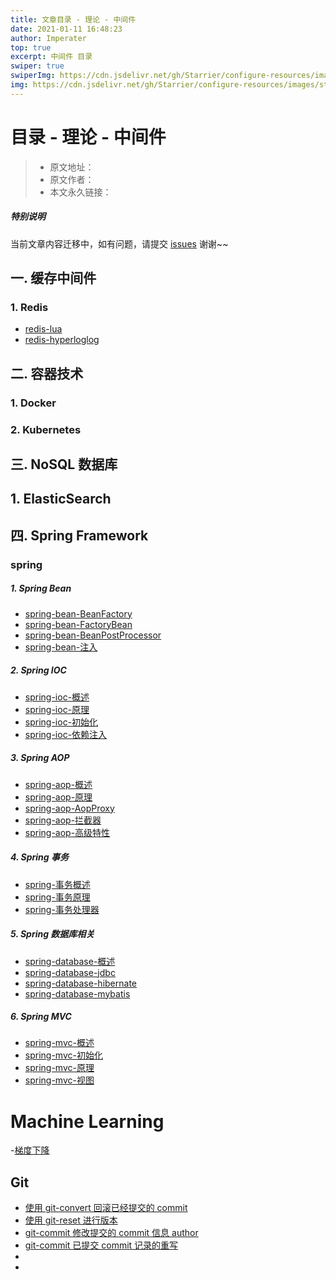 ```yaml
---
title: 文章目录 - 理论 - 中间件
date: 2021-01-11 16:48:23
author: Imperater
top: true
excerpt: 中间件 目录
swiper: true
swiperImg: https://cdn.jsdelivr.net/gh/Starrier/configure-resources/images/starrier/snow.webp
img: https://cdn.jsdelivr.net/gh/Starrier/configure-resources/images/starrier/snow.webp
---
```


#  目录 - 理论 -  中间件

> * 原文地址：[]()
> * 原文作者：[]()
> * 本文永久链接：[]()

##### **特别说明**

当前文章内容迁移中，如有问题，请提交 [issues](https://github.com/Starrier/starrier.github.io/issues) 谢谢~~

##  一. 缓存中间件

### 1. Redis

 - [redis-lua](https://starrier.starrier.org/2021/01/12/redis-lua/)
 - [redis-hyperloglog](https://starrier.starrier.org/2021/01/12/redis-hyperloglog/)

## 二. 容器技术

### 1. Docker

### 2. Kubernetes


## 三. NoSQL 数据库

## 1. ElasticSearch

## 四. Spring Framework

### spring

##### 1. Spring Bean

- [spring-bean-BeanFactory]()
- [spring-bean-FactoryBean]()
- [spring-bean-BeanPostProcessor]()
- [spring-bean-注入]()

##### 2. Spring IOC

- [spring-ioc-概述]()
- [spring-ioc-原理]()
- [spring-ioc-初始化]()
- [spring-ioc-依赖注入]()

##### 3. Spring AOP

- [spring-aop-概述]()
- [spring-aop-原理]()
- [spring-aop-AopProxy]()
- [spring-aop-拦截器]()
- [spring-aop-高级特性]()

##### 4. Spring 事务

- [spring-事务概述]()
- [spring-事务原理]()
- [spring-事务处理器]()

##### 5. Spring 数据库相关

- [spring-database-概述]()
- [spring-database-jdbc]()
- [spring-database-hibernate]()
- [spring-database-mybatis]()

##### 6. Spring MVC

- [spring-mvc-概述]()
- [spring-mvc-初始化]()
- [spring-mvc-原理]()
- [spring-mvc-视图]()

# Machine Learning

-[梯度下降]()

## Git

- [使用 git-convert 回滚已经提交的 commit](https://starrier.starrier.org/blogs/utils-git-commit-revert.html)
- [使用 git-reset 进行版本](https://starrier.starrier.org/blogs/git-rest.html)
- [git-commit 修改提交的 commit 信息 author](https://starrier.starrier.org/blogs/utils-git-commit-author.html)
- [git-commit 已提交 commit 记录的重写](https://starrier.starrier.org/blogs/utils-git-commit-refactor.html)
- []()
- []()

